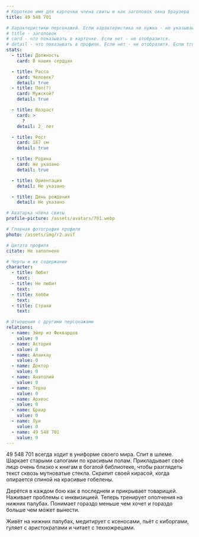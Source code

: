```yaml
---
# Короткое имя для карточки члена свиты и как заголовок окна браузера
title: 49 548 701

# Характеристики персонажей. Если характеристика не нужна - не указывай. Оставлять пустыми не надо.
# title - заголовок
# card - что показывать в карточке. Если нет - не отобразится.
# detail - что показывать в профиле. Если нет - не отобразитя. Если true - то же что и в карточке.
stats:
  - title: Должность
    card: В наших сердцах

  - title: Расса
    card: Человек?
    detail: true
  - title: Пол(?)
    card: Мужской?
    detail: true

  - title: Возраст
    card: >
      ?
    detail: 2_ лет

  - title: Рост
    card: 167 см
    detail: true

  - title: Родина
    card: Не указано
    detail: true

  - title: Ориентация
    detail: Не указано

  - title: День рождения
    detail: Не указано

# Аватарка члена свиты
profile-picture: /assets/avatars/701.webp

# Главная фотография профиля
photo: /assets/img/r2.avif

# Цитата профиля
citate: Не заполнено

# Черты и их содержание
character:
  - title: Любит
    text: 
  - title: Не любит
    text: 
  - title: Хобби
    text: 
  - title: Страхи
    text: 

# Отношения с другими персонажами
relations:
  - name: Эйер из Феквардов
    value: 0
  - name: Астория
    value: 0
  - name: Алаикаy
    value: 0
  - name: Доктор
    value: 0
  - name: Анатолий
    value: 0
  - name: Терхо
    value: 0
  - name: Археос
    value: 0
  - name: Бриар
    value: 0
  - name: Луи
    value: 0
  - name: 49 548 701
    value: 0
---
```


49 548 701 всегда ходит в униформе своего мира. Спит в шлеме. Шаркает старыми сапогами по красивым полам. Прикладывает своë лицо очень близко к книгам в богатой библиотеке, чтобы разглядеть текст сквозь мутноватые стекла. Скрипит своей кирасой, когда опирается спиной на красивые гобелены.

Дерëтся в каждом бою как в последнем и прикрывает товарищей. Наживает проблемы с инквизицией. Теперь тренирует ополчения на нижних палубах. Понимает гораздо меньше чем хочет и гораздо больше чем может вынести.

Живëт на нижних палубах, медитирует с ксеносами, пьëт с киборгами, гуляет с аристократами и читает с техножрецами.
